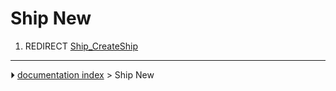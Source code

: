 # Ship New
1.  REDIRECT [Ship_CreateShip](Ship_CreateShip.md)



---
⏵ [documentation index](../README.md) > Ship New
